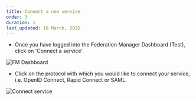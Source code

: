 ```yaml
---
title: Connect a new service
order: 3
duration: 1
last_updated: 10 March, 2025
---
```


- Once you have logged into the Federation Manager Dashboard (Test), click on 'Connect a service'.

![FM Dashboard](/assets/images/log-into-federation-manager/FM-dashboard-test.png)

- Click on the protocol with which you would like to connect your service, i.e. OpenID Connect, Rapid Connect or SAML.

![Connect service](/assets/images/log-into-federation-manager/connect-service.png)

